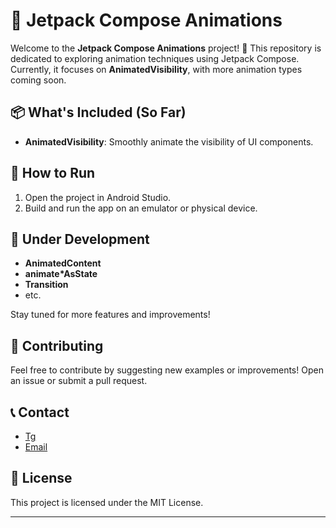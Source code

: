 # 🚀 Jetpack Compose Animations

Welcome to the **Jetpack Compose Animations** project! 🎉 This repository is dedicated to exploring animation techniques using Jetpack Compose. Currently, it focuses on **AnimatedVisibility**, with more animation types coming soon.

## 📦 What's Included (So Far)

- **AnimatedVisibility**: Smoothly animate the visibility of UI components.

## 🔧 How to Run

1. Open the project in Android Studio.
2. Build and run the app on an emulator or physical device.

## 🚧 Under Development

- **AnimatedContent**
- **animate*AsState**
- **Transition**
- etc.

Stay tuned for more features and improvements!

## 🤝 Contributing

Feel free to contribute by suggesting new examples or improvements! Open an issue or submit a pull request.

## 📞 Contact

- [Tg](https://t.me/ThisIsSadeghi)
- [Email](mailto:alisadeghi.dev@gmail.com)

## 📄 License

This project is licensed under the MIT License.

---
